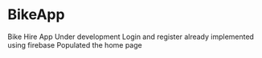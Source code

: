 # BikeApp
Bike Hire App Under development
Login and register already implemented using firebase
Populated the home page 

